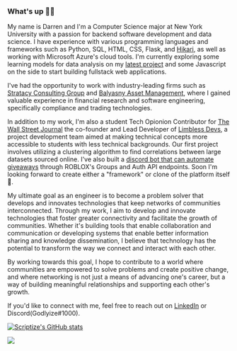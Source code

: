 ### What's up ✌🏿

My name is Darren and I'm a Computer Science major at New York University with a passion for backend software development and data science. I have experience with various programming languages and frameworks such as Python, SQL, HTML, CSS, Flask, and [Hikari](https://github.com/hikari-py/hikari), as well as working with Microsoft Azure's cloud tools. I'm currently exploring some learning models for data analysis on my [latest project](https://github.com/Scriptize/Cluster_Analysis_Project) and some Javascript on the side to start building fullstack web applications.

I've had the opportunity to work with industry-leading firms such as [Stratacy Consulting Group](https://stratacy.com/) and [Balyasny Asset Management](https://www.bamfunds.com/), where I gained valuable experience in financial research and software engineering, specifically compliance and trading technologies.

In addition to my work, I'm also a student Tech Opionion Contributor for [The Wall Street Journal](https://www.wsj.com/news/opinion?mod=wsjheader_logo)  the co-founder and Lead Developer of [Limbless Devs](https://limbless.vercel.app/), a project development team aimed at making technical concepts more accessible to students with less technical backgrounds. Our first project involves utilizing a clustering algorithm to find correlations between large datasets sourced online. I've also built a [discord bot that can automate giveaways](https://github.com/Scriptize/Robux-Rain) through ROBLOX's Groups and Auth API endpoints. Soon I'm looking forward to create either a "framework" or clone of the platform itself 🤔.

My ultimate goal as an engineer is to become a problem solver that develops and innovates technologies that keep networks of communities interconnected. Through my work, I aim to develop and innovate technologies that foster greater connectivity and facilitate the growth of communities. Whether it's building tools that enable collaboration and communication or developing systems that enable better information sharing and knowledge dissemination, I believe that technology has the potential to transform the way we connect and interact with each other.

By working towards this goal, I hope to contribute to a world where communities are empowered to solve problems and create positive change, and where networking is not just a means of advancing one's career, but a way of building meaningful relationships and supporting each other's growth.

If you'd like to connect with me, feel free to reach out on [LinkedIn](https://www.linkedin.com/in/darrenblaylock/) or Discord(Godlyize#1000).


[![Scriptize's GitHub stats](https://github-readme-stats.vercel.app/api?username=scriptize&show_icons=true&theme=dark)](https://github.com/scriptize/github-readme-stats)

![](https://komarev.com/ghpvc/?username=scriptize)
